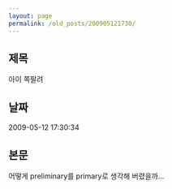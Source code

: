 ```yaml
---
layout: page
permalink: /old_posts/200905121730/
---
```


## 제목
아이 쪽팔려

## 날짜
2009-05-12 17:30:34

## 본문
어떻게 preliminary를 primary로 생각해 버렸을까...